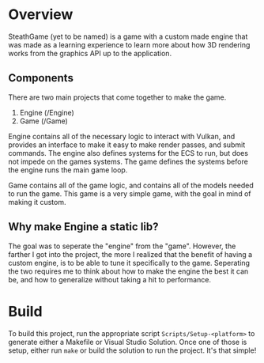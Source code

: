# Overview

SteathGame (yet to be named) is a game with a custom made engine that was made as a learning experience to learn more about how 3D rendering works from the graphics API up to the application.

## Components

There are two main projects that come together to make the game.

1. Engine (/Engine)
2. Game (/Game)

Engine contains all of the necessary logic to interact with Vulkan, and provides an interface to make it easy to make render passes, and submit commands. The engine also defines systems for the ECS to run, but does not impede on the games systems. The game defines the systems before the engine runs the main game loop.

Game contains all of the game logic, and contains all of the models needed to run the game. This game is a very simple game, with the goal in mind of making it custom.

## Why make Engine a static lib?

The goal was to seperate the "engine" from the "game". However, the farther I got into the project, the more I realized that the benefit of having a custom engine, is to be able to tune it specifically to the game. Seperating the two requires me to think about how to make the engine the best it can be, and how to generalize without taking a hit to performance.

# Build

To build this project, run the appropriate script `Scripts/Setup-<platform>` to generate either a Makefile or Visual Studio Solution. Once one of those is setup, either run `make` or build the solution to run the project. It's that simple!
